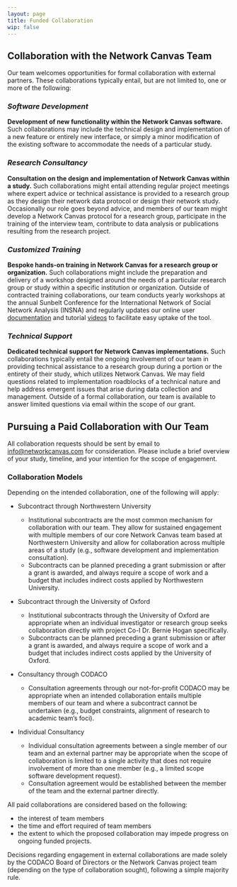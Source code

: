 ```yaml
---
layout: page
title: Funded Collaboration
wip: false
---
```

## Collaboration with the Network Canvas Team

Our team welcomes opportunities for formal collaboration with external partners. These collaborations typically entail, but are not limited to, one or more of the following: 

### *Software Development*

**Development of new functionality within the Network Canvas software.** Such collaborations may include the technical design and implementation of a new feature or entirely new interface, or simply a minor modification of the existing software to accommodate the needs of a particular study. 

### *Research Consultancy*

**Consultation on the design and implementation of Network Canvas within a study.** Such collaborations might entail attending regular project meetings where expert advice or technical assistance is provided to a research group as they design their network data protocol or design their network study. Occasionally our role goes beyond advice, and members of our team might develop a Network Canvas protocol for a research group, participate in the training of the interview team, contribute to data analysis or publications resulting from the research project. 

### *Customized Training*

**Bespoke hands-on training in Network Canvas for a research group or organization.** Such collaborations might include the preparation and delivery of a workshop designed around the needs of a particular research group or study within a specific institution or organization. Outside of contracted training collaborations, our team conducts yearly workshops at the annual Sunbelt Conference for the International Network of Social Network Analysis (INSNA) and regularly updates our online user [documentation](https://documentation.networkcanvas.com/) and tutorial [videos](https://www.youtube.com/channel/UC3uFCh2HlR8iqiYhRNomUqQ) to facilitate easy uptake of the tool.  

### *Technical Support*

**Dedicated technical support for Network Canvas implementations.** Such collaborations typically entail the ongoing involvement of our team in providing technical assistance to a research group during a portion or the entirety of their study, which utilizes Network Canvas. We may field questions related to implementation roadblocks of a technical nature and help address emergent issues that arise during data collection and management. Outside of a formal collaboration, our team is available to answer limited questions via email within the scope of our grant. 

## Pursuing a Paid Collaboration with Our Team

All collaboration requests should be sent by email to [info@networkcanvas.com](mailto:info@networkcanvas.com) for consideration. Please include a brief overview of your study, timeline, and your intention for the scope of engagement.

### Collaboration Models

Depending on the intended collaboration, one of the following will apply:

* Subcontract through Northwestern University

  * Institutional subcontracts are the most common mechanism for collaboration with our team. They allow for sustained engagement with multiple members of our core Network Canvas team based at Northwestern University and allow for collaboration across multiple areas of a study (e.g., software development and implementation consultation). 
  * Subcontracts can be planned preceding a grant submission or after a grant is awarded, and always require a scope of work and a budget that includes indirect costs applied by Northwestern University. 
* Subcontract through the University of Oxford

  * Institutional subcontracts through the University of Oxford are appropriate when an individual investigator or research group seeks collaboration directly with project Co-I Dr. Bernie Hogan specifically.
  * Subcontracts can be planned preceding a grant submission or after a grant is awarded, and always require a scope of work and a budget that includes indirect costs applied by the University of Oxford. 
* Consultancy through CODACO

  * Consultation agreements through our not-for-profit CODACO may be appropriate when an intended collaboration entails multiple members of our team and where a subcontract cannot be undertaken (e.g., budget constraints, alignment of research to academic team’s foci).
* Individual Consultancy 

  * Individual consultation agreements between a single member of our team and an external partner may be appropriate when the scope of collaboration is limited to a single activity that does not require involvement of more than one member (e.g., a limited scope software development request). 
  * Consultation agreement would be established between the member of the team and the external partner directly. 

All paid collaborations are considered based on the following: 

* the interest of team members
* the time and effort required of team members
* the extent to which the proposed collaboration may impede progress on ongoing funded projects. 

Decisions regarding engagement in external collaborations are made solely by the CODACO Board of Directors or the Network Canvas project team (depending on the type of collaboration sought), following a simple majority rule.